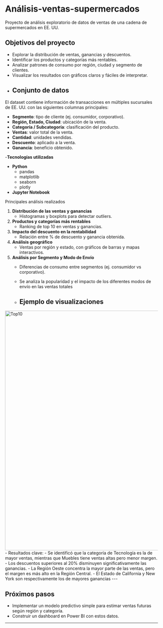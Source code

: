 # Análisis-ventas-supermercados
Proyecto de análisis exploratorio de datos de ventas de una cadena de supermercados en EE. UU.
## Objetivos del proyecto
- Explorar la distribución de ventas, ganancias y descuentos.
- Identificar los productos y categorías más rentables.
- Analizar patrones de consumo por región, ciudad y segmento de clientes.
- Visualizar los resultados con gráficos claros y fáciles de interpretar.
- ## Conjunto de datos
El dataset contiene información de transacciones en múltiples sucursales de EE. UU. con las siguientes columnas principales:

- **Segmento**: tipo de cliente (ej. consumidor, corporativo).
- **Región, Estado, Ciudad**: ubicación de la venta.
- **Categoría / Subcategoría**: clasificación del producto.
- **Ventas**: valor total de la venta.
- **Cantidad**: unidades vendidas.
- **Descuento**: aplicado a la venta.
- **Ganancia**: beneficio obtenido.

-**Tecnologías utilizadas**
- **Python**
  - pandas
  - matplotlib
  - seaborn
  - plotly
- **Jupyter Notebook**

Principales análisis realizados
1. **Distribución de las ventas y ganancias**  
   - Histogramas y boxplots para detectar outliers.  
2. **Productos y categorías más rentables** 
   - Ranking de top 10 en ventas y ganancias.  
3. **Impacto del descuento en la rentabilidad**  
   - Relación entre % de descuento y ganancia obtenida.  
4. **Análisis geográfico**  
   - Ventas por región y estado, con gráficos de barras y mapas interactivos.  
5. **Análisis por Segmento y Modo de Envío**  
   - Diferencias de consumo entre segmentos (ej. consumidor vs corporativo).
   - Se analiza la popularidad y el impacto de los diferentes modos de envío en las ventas totales

   - ## Ejemplo de visualizaciones
<img width="1189" height="790" alt="Top10" src="https://github.com/user-attachments/assets/208666b7-dd70-4198-bb22-fc0364e6a950" />
- Resultados clave:
- Se identificó que la categoría de Tecnología es la de mayor ventas, mientras que Muebles tiene ventas altas pero menor margen.  
- Los descuentos superiores al 20% disminuyen significativamente las ganancias.
- La Región Oeste concentra la mayor parte de las ventas, pero el margen es más alto en la Región Central.  
- El Estado de California y New York son respectivamente los de mayores ganancias
---

## Próximos pasos
- Implementar un modelo predictivo simple para estimar ventas futuras según región y categoría.  
- Construir un dashboard en Power BI con estos datos.  

---
